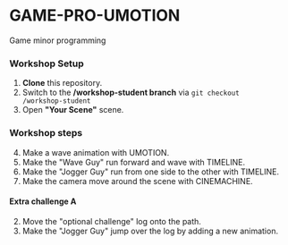 # GAME-PRO-UMOTION
Game minor programming

### Workshop Setup
1. <b>Clone</b> this repository.
2. Switch to the <b>/workshop-student branch</b> via <code>git checkout /workshop-student</code>
3. Open <b>"Your Scene"</b> scene.

### Workshop steps
4. Make a wave animation with UMOTION.
5. Make the "Wave Guy" run forward and wave with TIMELINE.
6. Make the "Jogger Guy" run from one side to the other with TIMELINE.
7. Make the camera move around the scene with CINEMACHINE.

#### Extra challenge A
2. Move the "optional challenge" log onto the path.
3. Make the "Jogger Guy" jump over the log by adding a new animation.
